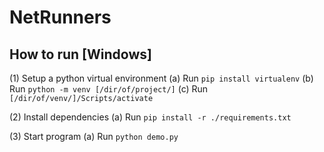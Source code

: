 ﻿# NetRunners

## How to run [Windows]

(1) Setup a python virtual environment
(a) Run `pip install virtualenv`
(b) Run `python -m venv [/dir/of/project/]`
(c) Run `[/dir/of/venv/]/Scripts/activate`

(2) Install dependencies
(a) Run `pip install -r ./requirements.txt`

(3) Start program
(a) Run `python demo.py`
